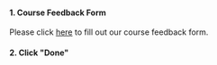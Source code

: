 <head><base target="_blank"> </head>

#### 1. Course Feedback Form

Please click [here](https://www.surveymonkey.com/r/fme-accel) to fill out our course feedback form.

#### 2. Click "Done"
